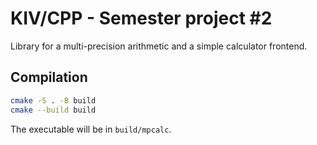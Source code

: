 # KIV/CPP - Semester project #2

Library for a multi-precision arithmetic and a simple calculator frontend.

## Compilation

```bash
cmake -S . -B build
cmake --build build
```

The executable will be in `build/mpcalc`.
